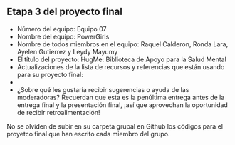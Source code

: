 ## Etapa 3 del proyecto final

- Número del equipo: Equipo 07
- Nombre del equipo: PowerGirls
- Nombre de todos miembros en el equipo: Raquel Calderon, Ronda Lara, Ayelen Gutierrez y Leydy Mayumy
- El título del proyecto: HugMe: Biblioteca de Apoyo para la Salud Mental
- Actualizaciones de la lista de recursos y referencias que están usando para su proyecto final:
- 
- ¿Sobre qué les gustaría recibir sugerencias o ayuda de las moderadoras? Recuerdan que esta es la penúltima entrega antes de la entrega final y la presentación final, ¡así que aprovechan la oportunidad de recibir retroalimentación!

No se olviden de subir en su carpeta grupal en Github los códigos para el proyetco final que han escrito cada miembro del grupo.

